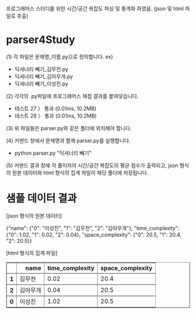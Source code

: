 프로그래머스 스터디를 위한 시간/공간 복잡도 파싱 및 통계화 하였음. (json 및 html 파일로 추출)
# parser4Study

(1) 각 파일은 문제명_이름.py으로 정의합니다.
 ex)
- 딕셔너리 빼기_김무천.py 
- 딕셔너리 빼기_김아무개.py
- 딕셔너리 빼기_이성진.py 

(2) 각각의 .py파일에 프로그래머스 채점 결과를 붙여넣습니다.
- 테스트 27 〉	통과 (0.01ms, 10.2MB)
- 테스트 28 〉	통과 (0.01ms, 10.2MB)

(3) 위 파일들은 parser.py와 같은 폴더에 위치해야 합니다.

(4) 커맨드 창에서 문제명과 함께 parser.py를 실행합니다.  
- python parser.py "딕셔너리 빼기"
 
(5) 커맨드 결과 창에 각 풀이자의 시간/공간 복잡도의 평균 점수가 출력되고, json 형식의 원본 데이터와 html 형식의 집계 파일이 해당 폴더에 저장됩니다.

# 샘플 데이터 결과
[json 형식의 원본 데이터]

{"name": {"0": "이성진", "1": "김무천", "2": "김아무개"}, "time_complexity": {"0": 1.02, "1": 0.02, "2": 0.04}, "space_complexity": {"0": 20.5, "1": 20.4, "2": 20.5}}

[html 형식의 집계 파일]
<table border="1" class="dataframe">
  <thead>
    <tr style="text-align: right;">
      <th></th>
      <th>name</th>
      <th>time_complexity</th>
      <th>space_complexity</th>
    </tr>
  </thead>
  <tbody>
    <tr>
      <th>1</th>
      <td>김무천</td>
      <td>0.02</td>
      <td>20.4</td>
    </tr>
    <tr>
      <th>2</th>
      <td>김아무개</td>
      <td>0.04</td>
      <td>20.5</td>
    </tr>
    <tr>
      <th>0</th>
      <td>이성진</td>
      <td>1.02</td>
      <td>20.5</td>
    </tr>
  </tbody>
</table>

